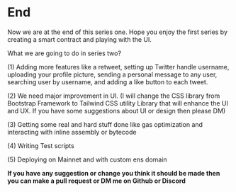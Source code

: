 # End
Now we are at the end of this series one. Hope you enjoy the first series by creating a smart contract and playing with the UI. 

What we are going to do in series two? 

(1) Adding more features like a retweet, setting up Twitter handle username, uploading your profile picture, sending a personal message to any user, searching user by username, and adding a like button to each tweet.

(2) We need major improvement in UI. (I will change the CSS library from Bootstrap Framework to Tailwind CSS utility Library that will enhance the UI and UX. If you have some suggestions about UI or design then please DM)

(3) Getting some real and hard stuff done like gas optimization and interacting with inline assembly or bytecode

(4) Writing Test scripts

(5) Deploying on Mainnet and with custom ens domain

<b>If you have any suggestion or change you think it should be made then you can make a pull request or DM me on Github or Discord </b>